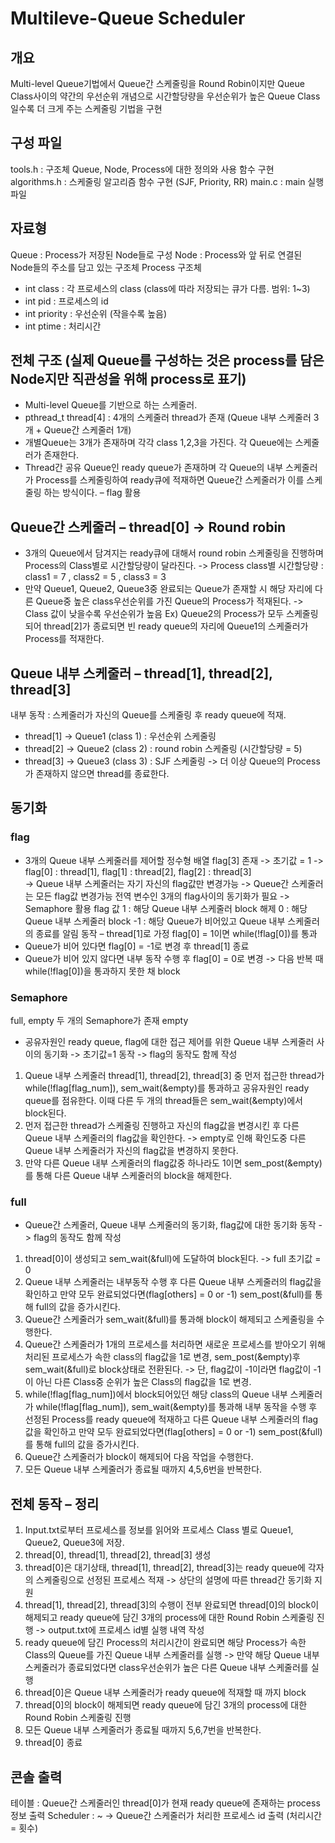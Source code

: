 # Multileve-Queue Scheduler


## 개요
Multi-level Queue기법에서 Queue간 스케줄링을 Round Robin이지만 Queue Class사이의 약간의 우선순위 개념으로 시간할당량을 우선순위가 높은 Queue Class일수록 더 크게 주는 스케줄링 기법을 구현

## 구성 파일
tools.h : 구조체 Queue, Node, Process에 대한 정의와 사용 함수 구현
algorithms.h : 스케줄링 알고리즘 함수 구현 (SJF, Priority, RR)
main.c : main 실행파일 

## 자료형
Queue : Process가 저장된 Node들로 구성
Node : Process와 앞 뒤로 연결된 Node들의 주소를 담고 있는 구조체 
Process 구조체
- int class : 각 프로세스의 class (class에 따라 저장되는 큐가 다름. 범위: 1~3)
- int pid : 프로세스의 id
- int priority : 우선순위 (작을수록 높음)
- int ptime : 처리시간

## 전체 구조 (실제 Queue를 구성하는 것은 process를 담은 Node지만 직관성을 위해 process로 표기) 
- Multi-level Queue를 기반으로 하는 스케줄러.
- pthread_t thread[4] : 4개의 스케줄러 thread가 존재 (Queue 내부 스케줄러 3개 + Queue간 스케줄러 1개)
- 개별Queue는 3개가 존재하며 각각 class 1,2,3을 가진다. 각 Queue에는 스케줄러가 존재한다.
- Thread간 공유 Queue인 ready queue가 존재하며 각 Queue의 내부 스케줄러가 Process를 스케줄링하여 ready큐에 적재하면 Queue간 스케줄러가 이를 스케줄링 하는 방식이다. – flag 활용

## Queue간 스케줄러 – thread[0] -> Round robin
- 3개의 Queue에서 담겨지는 ready큐에 대해서 round robin 스케줄링을 진행하며 Process의 Class별로 시간할당량이 달라진다.
-> Process class별 시간할당량 : class1 = 7 , class2 = 5 , class3 = 3
- 만약 Queue1, Queue2, Queue3중 완료되는 Queue가 존재할 시 해당 자리에 다른 Queue중 높은 class우선순위를 가진 Queue의 Process가 적재된다. -> Class 값이 낮을수록 우선순위가 높음
Ex) Queue2의 Process가 모두 스케줄링 되어 thread[2]가 종료되면 빈 ready queue의 자리에 Queue1의 스케줄러가 Process를 적재한다.


## Queue 내부 스케줄러 – thread[1], thread[2], thread[3] 
내부 동작 : 스케줄러가 자신의 Queue를 스케줄링 후 ready queue에 적재. 
- thread[1] -> Queue1 (class 1) : 우선순위 스케줄링
- thread[2] -> Queue2 (class 2) : round robin 스케줄링 (시간할당량 = 5)
- thread[3] -> Queue3 (class 3) : SJF 스케줄링
-> 더 이상 Queue의 Process가 존재하지 않으면 thread를 종료한다. 

## 동기화 
### flag 
- 3개의 Queue 내부 스케줄러를 제어할 정수형 배열 flag[3] 존재 -> 초기값 = 1
-> flag[0] : thread[1], flag[1] : thread[2], flag[2] : thread[3]  
-> Queue 내부 스케줄러는 자기 자신의 flag값만 변경가능
-> Queue간 스케줄러는 모든 flag값 변경가능 
전역 변수인 3개의 flag사이의 동기화가 필요 -> Semaphore 활용
flag 값
1 : 해당 Queue 내부 스케줄러 block 해제 
0 : 해당 Queue 내부 스케줄러 block 
-1 : 해당 Queue가 비어있고 Queue 내부 스케줄러의 종료를 알림
동작 – thread[1]로 가정 
flag[0] = 1이면 while(!flag[0])를 통과
- Queue가 비어 있다면 flag[0] = -1로 변경 후 thread[1] 종료
- Queue가 비어 있지 않다면 내부 동작 수행 후 flag[0] = 0로 변경
 -> 다음 반복 때 while(!flag[0])을 통과하지 못한 채 block

### Semaphore 
full, empty 두 개의 Semaphore가 존재
empty 
- 공유자원인 ready queue, flag에 대한 접근 제어를 위한 Queue 내부 스케줄러 사이의 동기화 -> 초기값=1
동작 -> flag의 동작도 함께 작성
1. Queue 내부 스케줄러 thread[1], thread[2], thread[3] 중 먼저 접근한 thread가 while(!flag[flag_num]), sem_wait(&empty)를 통과하고 공유자원인 ready queue를 점유한다. 이때 다른 두 개의 thread들은 sem_wait(&empty)에서 block된다.
2. 먼저 접근한 thread가 스케줄링 진행하고 자신의 flag값을 변경시킨 후 다른 Queue 내부 스케줄러의 flag값을 확인한다. -> empty로 인해 확인도중 다른 Queue 내부 스케줄러가 자신의 flag값을 변경하지 못한다.
3. 만약 다른 Queue 내부 스케줄러의 flag값중 하나라도 1이면 sem_post(&empty)를 통해 다른 Queue 내부 스케줄러의 block을 해제한다.


### full 
- Queue간 스케줄러, Queue 내부 스케줄러의 동기화, flag값에 대한 동기화
동작 -> flag의 동작도 함께 작성
1. thread[0]이 생성되고 sem_wait(&full)에 도달하여 block된다. -> full 초기값 = 0 
2. Queue 내부 스케줄러는 내부동작 수행 후 다른 Queue 내부 스케줄러의 flag값을 확인하고 만약 모두 완료되었다면(flag[others] = 0 or -1) sem_post(&full)를 통해 full의 값을 증가시킨다.
3. Queue간 스케줄러가 sem_wait(&full)를 통과해 block이 해제되고 스케줄링을 수행한다.
4. Queue간 스케줄러가 1개의 프로세스를 처리하면 새로운 프로세스를 받아오기 위해 처리된 프로세스가 속한 class의 flag값을 1로 변경, sem_post(&empty)후 sem_wait(&full)로 block상태로 전환된다.
-> 단, flag값이 -1이라면 flag값이 -1이 아닌 다른 Class중 순위가 높은 Class의 flag값을 1로 변경.
5. while(!flag[flag_num])에서 block되어있던 해당 class의 Queue 내부 스케줄러가 while(!flag[flag_num]), sem_wait(&empty)를 통과해 내부 동작을 수행 후 선정된 Process를 ready queue에 적재하고 다른 Queue 내부 스케줄러의 flag값을 확인하고 만약 모두 완료되었다면(flag[others] = 0 or -1) sem_post(&full)를 통해 full의 값을 증가시킨다. 
6. Queue간 스케줄러가 block이 해제되어 다음 작업을 수행한다.
7. 모든 Queue 내부 스케줄러가 종료될 때까지 4,5,6번을 반복한다.

## 전체 동작 – 정리
1. Input.txt로부터 프로세스를 정보를 읽어와 프로세스 Class 별로 Queue1, Queue2, Queue3에 저장. 
2. thread[0], thread[1], thread[2], thread[3] 생성
3. thread[0]은 대기상태, thread[1], thread[2], thread[3]는 ready queue에 각자의 스케줄링으로 선정된 프로세스 적재 -> 상단의 설명에 따른 thread간 동기화 지원 
4. thread[1], thread[2], thread[3]의 수행이 전부 완료되면 thread[0]의 block이 해제되고 ready queue에 담긴 3개의 process에 대한 Round Robin 스케줄링 진행 -> output.txt에 프로세스 id별 실행 내역 작성
5. ready queue에 담긴 Process의 처리시간이 완료되면 해당 Process가 속한 Class의 Queue를 가진 Queue 내부 스케줄러를 실행 
-> 만약 해당 Queue 내부 스케줄러가 종료되었다면 class우선순위가 높은 다른 Queue 내부 스케줄러를 실행 
6. thread[0]은 Queue 내부 스케줄러가 ready queue에 적재할 때 까지 block
7. thread[0]의 block이 해제되면 ready queue에 담긴 3개의 process에 대한 Round Robin 스케줄링 진행
8. 모든 Queue 내부 스케줄러가 종료될 때까지 5,6,7번을 반복한다.
9. thread[0] 종료 

## 콘솔 출력
테이블 : Queue간 스케줄러인 thread[0]가 현재 ready queue에 존재하는 process정보 출력
Scheduler : ~  -> Queue간 스케줄러가 처리한 프로세스 id 출력 (처리시간 = 횟수) 
